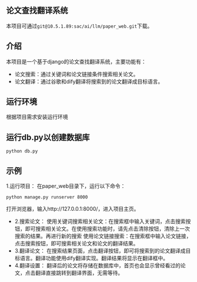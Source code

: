 ## 论文查找翻译系统
本项目可通过`git@10.5.1.89:sac/ai/llm/paper_web.git`下载。
## 介绍
本项目是一个基于django的论文查找翻译系统，主要功能有：
- 论文搜索：通过关键词和论文链接条件搜索相关论文。
- 论文翻译：通过谷歌和dify翻译将搜索到的论文翻译成目标语言。
## 运行环境
根据项目需求安装运行环境
## 运行db.py以创建数据库
```python db.py```
## 示例
1.运行项目：
  在paper_web目录下，运行以下命令：
  ```
  python manage.py runserver 8000
  ```
  打开浏览器，输入http://127.0.0.1:8000/，进入项目主页。  
- 2.搜索论文：
  使用关键词搜索相关论文：在搜索框中输入关键词，点击搜索按钮，即可搜索相关论文。在使用搜索功能时，请先点击清除按钮，清除上一次搜索的结果。再进行新的搜索
  使用论文链接搜索：在搜索框中输入论文链接，点击搜索按钮，即可搜索相关论文和论文的翻译结果。
- 3.翻译论文：
  在搜索结果页面，点击翻译按钮，即可将搜索到的论文翻译成目标语言。翻译功能使用dify翻译实现。翻译结果将显示在翻译框中。
- 4.翻译设置：
  翻译后的论文将存储在数据库中，首页也会显示曾经看过的论文，点击翻译直接跳转到翻译界面，无需等待。




